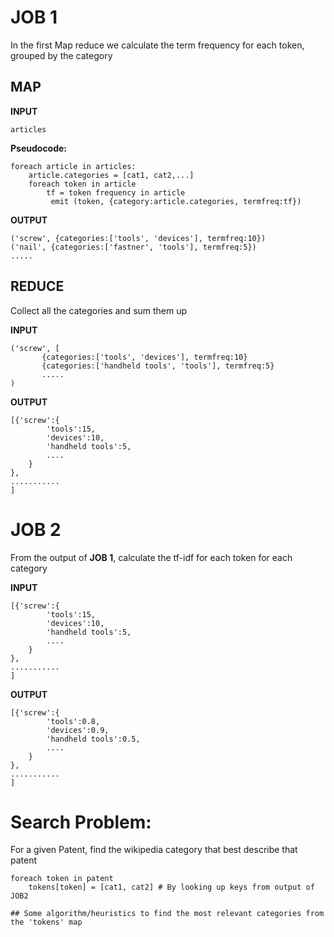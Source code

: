 JOB 1
=====
In the first Map reduce we calculate the term frequency for each token, grouped by the category

MAP 
---
**INPUT** 
```
articles
```
**Pseudocode:**
```
foreach article in articles:
	article.categories = [cat1, cat2,...]
	foreach token in article
		tf = token frequency in article
		 emit (token, {category:article.categories, termfreq:tf})
```
 **OUTPUT**
 ```
('screw', {categories:['tools', 'devices'], termfreq:10})
('nail', {categories:['fastner', 'tools'], termfreq:5})
.....

```
REDUCE 
---
Collect all the categories and sum them up

 **INPUT**
 
 ```
 ('screw', [
		{categories:['tools', 'devices'], termfreq:10}
		{categories:['handheld tools', 'tools'], termfreq:5}
		.....
)
```

**OUTPUT**

```
[{'screw':{
		'tools':15,
		'devices':10,
		'handheld tools':5,
		....
	}
},
...........
]
```

JOB 2
====
From the output of **JOB 1**, calculate the tf-idf for each token for each category


**INPUT**
```
[{'screw':{
		'tools':15,
		'devices':10,
		'handheld tools':5,
		....
	}
},
...........
]
```
**OUTPUT**
```
[{'screw':{
		'tools':0.8,
		'devices':0.9,
		'handheld tools':0.5,
		....
	}
},
...........
]
```

Search Problem:
================
For a given Patent, find the wikipedia category that best describe that patent
```
foreach token in patent
    tokens[token] = [cat1, cat2] # By looking up keys from output of JOB2

## Some algorithm/heuristics to find the most relevant categories from the 'tokens' map
    
    
```


